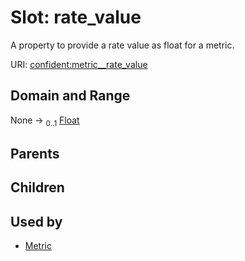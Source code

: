 
# Slot: rate_value


A property to provide a rate value as float for a metric.

URI: [confident:metric__rate_value](https://raw.githubusercontent.com/TIBHannover/ConfIDent_schema/main/src/linkml/confident_schema.yaml#metric__rate_value)


## Domain and Range

None &#8594;  <sub>0..1</sub> [Float](types/Float.md)

## Parents


## Children


## Used by

 * [Metric](Metric.md)
